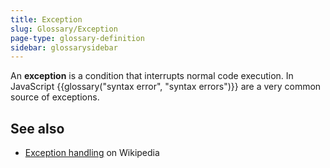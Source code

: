 ```yaml
---
title: Exception
slug: Glossary/Exception
page-type: glossary-definition
sidebar: glossarysidebar
---
```



An **exception** is a condition that interrupts normal code execution. In JavaScript {{glossary("syntax error", "syntax errors")}} are a very common source of exceptions.

## See also

- [Exception handling](https://en.wikipedia.org/wiki/Exception_handling) on Wikipedia
